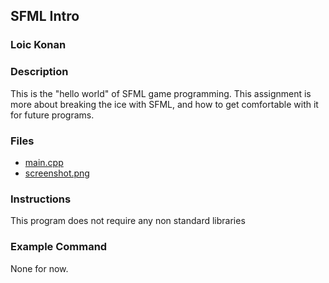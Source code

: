 ## SFML Intro

### Loic Konan

### Description

This is the "hello world" of SFML game programming.
This assignment is more about breaking the ice with SFML, and how to get comfortable with it for future programs.

### Files

- [main.cpp](main.cpp)
- [screenshot.png](screenshot.png)

### Instructions

This program does not require any non standard libraries

### Example Command

None for now.
